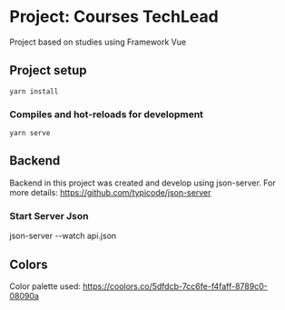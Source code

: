# Project: Courses TechLead
Project based on studies using Framework Vue

## Project setup
```
yarn install
```

### Compiles and hot-reloads for development
```
yarn serve
```
## Backend
Backend in this project was created and develop using json-server.
For more details: https://github.com/typicode/json-server
### Start Server Json
json-server --watch api.json
## Colors
Color palette used: https://coolors.co/5dfdcb-7cc6fe-f4faff-8789c0-08090a
